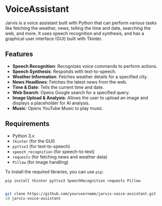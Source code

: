# VoiceAssistant

Jarvis is a voice assistant built with Python that can perform various tasks like fetching the weather, news, telling the time and date, searching the web, and more. It uses speech recognition and synthesis, and has a graphical user interface (GUI) built with Tkinter.

## Features

- **Speech Recognition**: Recognizes voice commands to perform actions.
- **Speech Synthesis**: Responds with text-to-speech.
- **Weather Information**: Fetches weather details for a specified city.
- **News Headlines**: Fetches the latest news from the web.
- **Time & Date**: Tells the current time and date.
- **Web Search**: Opens Google search for a specified query.
- **Image Upload & Analysis**: Allows the user to upload an image and displays a placeholder for AI analysis.
- **Music**: Opens YouTube Music to play music.

## Requirements

- Python 3.x
- `tkinter` (for the GUI)
- `pyttsx3` (for text-to-speech)
- `speech_recognition` (for speech-to-text)
- `requests` (for fetching news and weather data)
- `Pillow` (for image handling)

To install the required libraries, you can use `pip`:

```bash
pip install tkinter pyttsx3 SpeechRecognition requests Pillow


git clone https://github.com/yourusername/jarvis-voice-assistant.git
cd jarvis-voice-assistant


